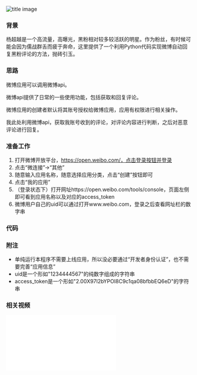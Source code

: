 ![title image](https://wx4.sinaimg.cn/mw690/006a0Rdhly1g66dwbm2bqj30u01907fp.jpg)

### 背景

杨超越是一个高流量，高曝光，黑粉相对较多较活跃的明星。作为粉丝，有时候可能会因为儒战群舌而疲于奔命，这里提供了一个利用Python代码实现微博自动回复黑粉评论的方法，抛砖引玉。

### 思路

微博应用可以调用微博api。

微博api提供了日常的一些使用功能，包括获取和回复评论。

微博应用的创建者默认将其账号授权给微博应用，应用有权限进行相关操作。

我此处利用微博api，获取我账号收到的评论，对评论内容进行判断，之后对恶意评论进行回复。

### 准备工作

1. 打开微博开放平台，https://open.weibo.com/，点击登录按钮并登录
2. 点击“微连接”->“其他”
3. 随意输入应用名称，随意选择应用分类，点击“创建”按钮即可
4. 点击“我的应用”
5. （登录状态下）打开网址https://open.weibo.com/tools/console，页面左侧即可看到应用名称以及对应的access_token
6. 微博用户自己的uid可以通过打开www.weibo.com，登录之后查看网址栏的数字串

### 代码

<script src="https://gist.github.com/40sjg34si/a834ffe73d6aac427e1b85d37ae47ca6.js"></script>

### 附注

- 单纯运行本程序不需要上线应用，所以没必要通过“开发者身份认证”，也不需要完善“应用信息”
- uid是一个形如"1234444567"的纯数字组成的字符串
- access_token是一个形如"2.00X97I2bYPOI8C9c1qa08bfbbEQ6eD"的字符串

### 相关视频

<iframe src="//player.bilibili.com/player.html?aid=65937641&cid=114421290&page=1" scrolling="no" border="0" frameborder="no" framespacing="0" allowfullscreen="true"> </iframe>